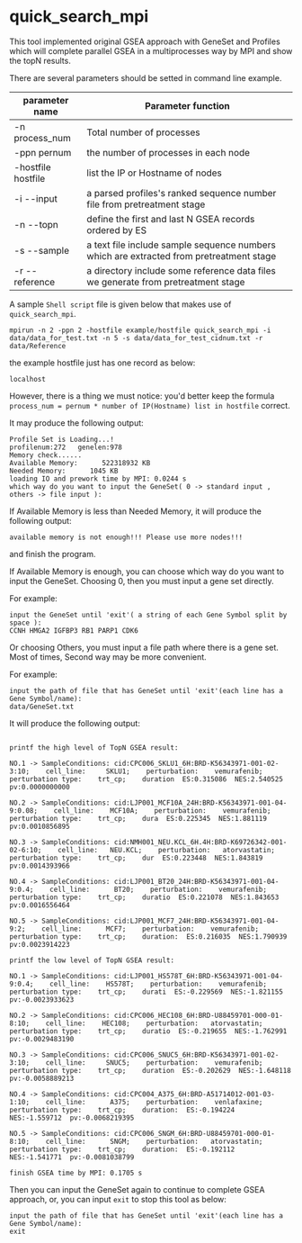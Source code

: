 <a name="quick_search_mpi.doc"></a>
# quick_search_mpi #

This tool implemented original GSEA approach with GeneSet and Profiles
which will complete parallel GSEA in a multiprocesses way by MPI and 
show the topN results.

There are several parameters should be setted in command line example.

| parameter name | Parameter function |
| -------------- | -------------------|
| -n process_num | Total number of processes |
| -ppn pernum |the number of processes in each node |
| -hostfile hostfile | list the IP or Hostname of nodes |
| -i --input | a parsed profiles's ranked sequence number file from pretreatment stage |
| -n --topn | define the first and last N GSEA records ordered by ES |
| -s --sample | a text file include sample sequence numbers which are extracted from pretreatment stage |
| -r --reference | a directory include some reference data files we generate from pretreatment stage |

A sample `Shell script` file is given below that makes use of `quick_search_mpi`.

```shell
mpirun -n 2 -ppn 2 -hostfile example/hostfile quick_search_mpi -i data/data_for_test.txt -n 5 -s data/data_for_test_cidnum.txt -r data/Reference
```

the example hostfile just has one record as below:
```shell
localhost
```

However, there is a thing we must notice:
you'd better keep the formula `process_num = pernum * number of IP(Hostname) list in hostfile` 
correct.

It may produce the following output:
```shell
Profile Set is Loading...!
profilenum:272	 genelen:978
Memory check......
Available Memory:      522318932 KB
Needed Memory:      1045 KB
loading IO and prework time by MPI: 0.0244 s
which way do you want to input the GeneSet( 0 -> standard input , others -> file input ):
```

If Available Memory is less than Needed Memory, it will produce the following output:
```shell
available memory is not enough!!! Please use more nodes!!!
```
and finish the program.

If Available Memory is enough, you can choose which way do you want to input the GeneSet. 
Choosing 0, then you must input a gene set directly. 

For example:
```shell
input the GeneSet until 'exit'( a string of each Gene Symbol split by space ):
CCNH HMGA2 IGFBP3 RB1 PARP1 CDK6
```

Or choosing Others, you must input a file path where there is a gene set. 
Most of times, Second way may be more convenient.

For example:
```shell
input the path of file that has GeneSet until 'exit'(each line has a Gene Symbol/name):
data/GeneSet.txt
```

It will produce the following output:
```shell

printf the high level of TopN GSEA result:

NO.1 -> SampleConditions: cid:CPC006_SKLU1_6H:BRD-K56343971-001-02-3:10;    cell_line:     SKLU1;    perturbation:    vemurafenib;    perturbation type:    trt_cp;    duration  ES:0.315086  NES:2.540525  pv:0.0000000000

NO.2 -> SampleConditions: cid:LJP001_MCF10A_24H:BRD-K56343971-001-04-9:0.08;    cell_line:    MCF10A;    perturbation:    vemurafenib;    perturbation type:    trt_cp;    dura  ES:0.225345  NES:1.881119  pv:0.0010856895

NO.3 -> SampleConditions: cid:NMH001_NEU.KCL_6H.4H:BRD-K69726342-001-02-6:10;    cell_line:   NEU.KCL;    perturbation:   atorvastatin;    perturbation type:    trt_cp;    dur  ES:0.223448  NES:1.843819  pv:0.0014393966

NO.4 -> SampleConditions: cid:LJP001_BT20_24H:BRD-K56343971-001-04-9:0.4;    cell_line:      BT20;    perturbation:    vemurafenib;    perturbation type:    trt_cp;    duratio  ES:0.221078  NES:1.843653  pv:0.0016556464

NO.5 -> SampleConditions: cid:LJP001_MCF7_24H:BRD-K56343971-001-04-9:2;    cell_line:      MCF7;    perturbation:    vemurafenib;    perturbation type:    trt_cp;    duration:  ES:0.216035  NES:1.790939  pv:0.0023914223

printf the low level of TopN GSEA result:

NO.1 -> SampleConditions: cid:LJP001_HS578T_6H:BRD-K56343971-001-04-9:0.4;    cell_line:    HS578T;    perturbation:    vemurafenib;    perturbation type:    trt_cp;    durati  ES:-0.229569  NES:-1.821155  pv:-0.0023933623 

NO.2 -> SampleConditions: cid:CPC006_HEC108_6H:BRD-U88459701-000-01-8:10;    cell_line:    HEC108;    perturbation:   atorvastatin;    perturbation type:    trt_cp;    duratio  ES:-0.219655  NES:-1.762991  pv:-0.0029483190

NO.3 -> SampleConditions: cid:CPC006_SNUC5_6H:BRD-K56343971-001-02-3:10;    cell_line:     SNUC5;    perturbation:    vemurafenib;    perturbation type:    trt_cp;    duration  ES:-0.202629  NES:-1.648118  pv:-0.0058889213

NO.4 -> SampleConditions: cid:CPC004_A375_6H:BRD-A51714012-001-03-1:10;    cell_line:      A375;    perturbation:    venlafaxine;    perturbation type:    trt_cp;    duration:  ES:-0.194224  NES:-1.559712  pv:-0.0068219395

NO.5 -> SampleConditions: cid:CPC006_SNGM_6H:BRD-U88459701-000-01-8:10;    cell_line:      SNGM;    perturbation:   atorvastatin;    perturbation type:    trt_cp;    duration:  ES:-0.192112  NES:-1.541771  pv:-0.0081038799

finish GSEA time by MPI: 0.1705 s
```

Then you can input the GeneSet again to continue to complete GSEA approach,
or, you can input `exit` to stop this tool as below:
```shell
input the path of file that has GeneSet until 'exit'(each line has a Gene Symbol/name):
exit
```
